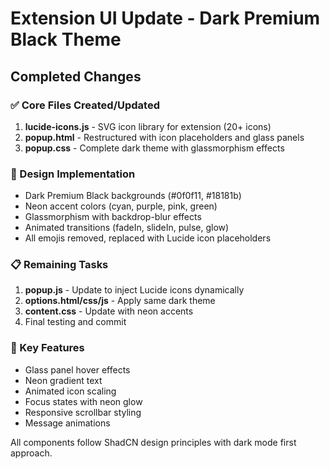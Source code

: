 # Extension UI Update - Dark Premium Black Theme

## Completed Changes

### ✅ Core Files Created/Updated
1. **lucide-icons.js** - SVG icon library for extension (20+ icons)
2. **popup.html** - Restructured with icon placeholders and glass panels
3. **popup.css** - Complete dark theme with glassmorphism effects

### 🎨 Design Implementation
- Dark Premium Black backgrounds (#0f0f11, #18181b)
- Neon accent colors (cyan, purple, pink, green)
- Glassmorphism with backdrop-blur effects
- Animated transitions (fadeIn, slideIn, pulse, glow)
- All emojis removed, replaced with Lucide icon placeholders

### 📋 Remaining Tasks
1. **popup.js** - Update to inject Lucide icons dynamically
2. **options.html/css/js** - Apply same dark theme
3. **content.css** - Update with neon accents
4. Final testing and commit

### 🔧 Key Features
- Glass panel hover effects
- Neon gradient text
- Animated icon scaling
- Focus states with neon glow
- Responsive scrollbar styling
- Message animations

All components follow ShadCN design principles with dark mode first approach.
